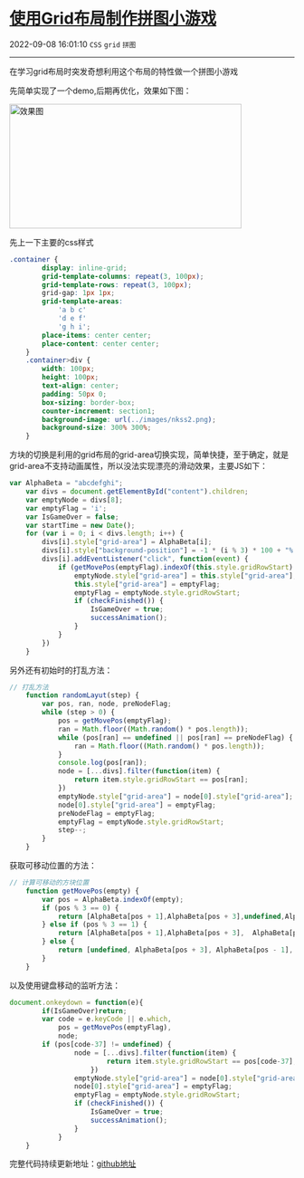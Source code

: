 # [使用Grid布局制作拼图小游戏](https://blog.csdn.net/woaidouya123/article/details/103606940)
2022-09-08 16:01:10 `CSS` `grid` `拼图`

---
<p>在学习grid布局时突发奇想利用这个布局的特性做一个拼图小游戏</p> 
<p>先简单实现了一个demo,后期再优化，效果如下图：</p> 
<p><img alt="效果图" class="has" height="220" src="https://img-blog.csdnimg.cn/20191218235345617.gif" width="410"></p> 
<p>先上一下主要的css样式</p> 

```css
.container {
        display: inline-grid;
        grid-template-columns: repeat(3, 100px);
        grid-template-rows: repeat(3, 100px);
        grid-gap: 1px 1px;
        grid-template-areas:
            'a b c'
            'd e f'
            'g h i';
        place-items: center center;
        place-content: center center;
    }
    .container>div {
        width: 100px;
        height: 100px;
        text-align: center;
        padding: 50px 0;
        box-sizing: border-box;
        counter-increment: section1;
        background-image: url(../images/nkss2.png);
        background-size: 300% 300%;
    }
``` 
<p>方块的切换是利用的grid布局的grid-area切换实现，简单快捷，至于确定，就是grid-area不支持动画属性，所以没法实现漂亮的滑动效果，主要JS如下：</p> 

```javascript
var AlphaBeta = "abcdefghi";
    var divs = document.getElementById("content").children;
    var emptyNode = divs[8];
    var emptyFlag = 'i';
    var IsGameOver = false;
    var startTime = new Date();
    for (var i = 0; i < divs.length; i++) {
        divs[i].style["grid-area"] = AlphaBeta[i];
        divs[i].style["background-position"] = -1 * (i % 3) * 100 + "% " + -1 * Math.floor(i / 3) * 100 + "%";
        divs[i].addEventListener("click", function(event) {
            if (getMovePos(emptyFlag).indexOf(this.style.gridRowStart) > -1) {
                emptyNode.style["grid-area"] = this.style["grid-area"];
                this.style["grid-area"] = emptyFlag;
                emptyFlag = emptyNode.style.gridRowStart;
                if (checkFinished()) {
                    IsGameOver = true;
                    successAnimation();
                }
            }
        })
    }
``` 
<p>另外还有初始时的打乱方法：</p> 

```javascript
// 打乱方法
    function randomLayut(step) {
        var pos, ran, node, preNodeFlag;
        while (step > 0) {
            pos = getMovePos(emptyFlag);
            ran = Math.floor((Math.random() * pos.length));
            while (pos[ran] == undefined || pos[ran] == preNodeFlag) {
                ran = Math.floor((Math.random() * pos.length));
            }
            console.log(pos[ran]);
            node = [...divs].filter(function(item) {
                return item.style.gridRowStart == pos[ran];
            })
            emptyNode.style["grid-area"] = node[0].style["grid-area"];
            node[0].style["grid-area"] = emptyFlag;
            preNodeFlag = emptyFlag;
            emptyFlag = emptyNode.style.gridRowStart;
            step--;
        }
    }
``` 
<p>获取可移动位置的方法：</p> 

```javascript
// 计算可移动的方块位置
    function getMovePos(empty) {
        var pos = AlphaBeta.indexOf(empty);
        if (pos % 3 == 0) {
            return [AlphaBeta[pos + 1],AlphaBeta[pos + 3],undefined,AlphaBeta[pos - 3]];
        } else if (pos % 3 == 1) {
            return [AlphaBeta[pos + 1],AlphaBeta[pos + 3],  AlphaBeta[pos - 1], AlphaBeta[pos - 3]];
        } else {
            return [undefined, AlphaBeta[pos + 3], AlphaBeta[pos - 1], AlphaBeta[pos - 3]];
        }
    }
``` 
<p>以及使用键盘移动的监听方法：</p> 

```javascript
document.onkeydown = function(e){
        if(IsGameOver)return;
        var code = e.keyCode || e.which, 
            pos = getMovePos(emptyFlag),
            node;
        if (pos[code-37] != undefined) {
                node = [...divs].filter(function(item) {
                        return item.style.gridRowStart == pos[code-37];
                    })
                emptyNode.style["grid-area"] = node[0].style["grid-area"];
                node[0].style["grid-area"] = emptyFlag;
                emptyFlag = emptyNode.style.gridRowStart;
                if (checkFinished()) {
                    IsGameOver = true;
                    successAnimation();
                }
            }
    }
``` 
<p>完整代码持续更新地址：<a href="https://github.com/woaidouya123/cssLib/blob/master/src/layout/gridTest.html">github地址</a></p>
